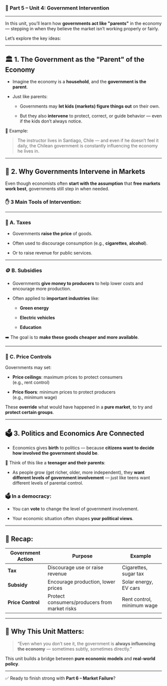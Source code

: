 ### 📒 **Part 5 – Unit 4: Government Intervention**

---

In this unit, you’ll learn how **governments act like "parents"** in the economy — stepping in when they believe the market isn’t working properly or fairly.

Let’s explore the key ideas:

---

## 🏛️ 1. **The Government as the "Parent" of the Economy**

- Imagine the economy is a **household**, and the **government is the parent**.
    
- Just like parents:
    
    - Governments may **let kids (markets) figure things out** on their own.
        
    - But they also **intervene** to protect, correct, or guide behavior — even if the kids don’t always notice.
        

📌 Example:

> The instructor lives in Santiago, Chile — and even if he doesn’t feel it daily, the Chilean government is constantly influencing the economy he lives in.

---

## 🎯 2. **Why Governments Intervene in Markets**

Even though economists often **start with the assumption** that **free markets work best**, governments still step in when needed.

### ✋ 3 Main Tools of Intervention:

---

### 📍 A. **Taxes**

- Governments **raise the price** of goods.
    
- Often used to discourage consumption (e.g., **cigarettes**, **alcohol**).
    
- Or to raise revenue for public services.
    

---

### 🪙 B. **Subsidies**

- Governments **give money to producers** to help lower costs and encourage more production.
    
- Often applied to **important industries** like:
    
    - **Green energy**
        
    - **Electric vehicles**
        
    - **Education**
        

➡️ The goal is to **make these goods cheaper and more available**.

---

### 🧾 C. **Price Controls**

Governments may set:

- **Price ceilings**: maximum prices to protect consumers  
    (e.g., rent control)
    
- **Price floors**: minimum prices to protect producers  
    (e.g., minimum wage)
    

These **override** what would have happened in a **pure market**, to try and **protect certain groups**.

---

## 🗳️ 3. **Politics and Economics Are Connected**

- Economics gives **birth** to politics — because **citizens want to decide how involved the government should be**.
    

📌 Think of this like a **teenager and their parents**:

- As people grow (get richer, older, more independent), they **want different levels of government involvement** — just like teens want different levels of parental control.
    

### 🗳️ In a democracy:

- You can **vote** to change the level of government involvement.
    
- Your economic situation often shapes **your political views**.
    

---

## 🔁 Recap:

|Government Action|Purpose|Example|
|---|---|---|
|**Tax**|Discourage use or raise revenue|Cigarettes, sugar tax|
|**Subsidy**|Encourage production, lower prices|Solar energy, EV cars|
|**Price Control**|Protect consumers/producers from market risks|Rent control, minimum wage|

---

## 🧠 Why This Unit Matters:

> “Even when you don’t see it, the government is **always influencing the economy** — sometimes subtly, sometimes directly.”

This unit builds a bridge between **pure economic models** and **real-world policy**.

---

✅ Ready to finish strong with **Part 6 – Market Failure**?